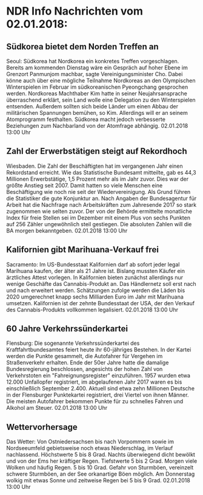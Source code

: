 # NDR Info Nachrichten vom 02.01.2018:


## Südkorea bietet dem Norden Treffen an
Seoul: Südkorea hat Nordkorea ein konkretes Treffen vorgeschlagen. Bereits am kommenden Dienstag wäre ein Gespräch auf hoher Ebene im Grenzort Panmunjom machbar, sagte Vereinigungsminister Cho. Dabei könne auch über eine mögliche Teilnahme Nordkoreas an den Olympischen Winterspielen im Februar im südkoreanischen Pyeongchang gesprochen werden. Nordkoreas Machthaber Kim hatte in seiner Neujahrsansprache überraschend erklärt, sein Land wolle eine Delegation zu den Winterspielen entsenden. Außerdem sollten sich beide Länder um einen Abbau der militärischen Spannungen bemühen, so Kim. Allerdings will er an seinem Atomprogramm festhalten. Südkorea macht jedoch verbesserte Beziehungen zum Nachbarland von der Atomfrage abhängig. 02.01.2018 13:00 Uhr 

## Zahl der Erwerbstätigen steigt auf Rekordhoch
Wiesbaden. Die Zahl der Beschäftigten hat im vergangenen Jahr einen Rekordstand erreicht. Wie das Statistische Bundesamt mitteilte, gab es 44,3 Millionen Erwerbstätige, 1,5 Prozent mehr als im Jahr zuvor. Dies war der größte Anstieg seit 2007. Damit hatten so viele Menschen eine Beschäftigung wie noch nie seit der Wiedervereinigung. Als Grund führen die Statistiker die gute Konjunktur an. Nach Angaben der Bundesagentur für Arbeit hat die Nachfrage nach Arbeitskräften zum Jahresende 2017 so stark zugenommen wie selten zuvor. Der von der Behörde ermittelte monatliche Index für freie Stellen sei im Dezember mit einem Plus von sechs Punkten auf 256 Zähler ungewöhnlich steil gestiegen. Die absoluten   Zahlen will die BA morgen bekanntgeben. 02.01.2018 13:00 Uhr 

## Kalifornien gibt Marihuana-Verkauf frei
Sacramento: Im US-Bundesstaat Kalifornien darf ab sofort jeder legal Marihuana kaufen, der älter als 21 Jahre ist. Bislang mussten Käufer ein ärztliches Attest vorlegen. In Kalifornien bieten zunächst allerdings nur wenige Geschäfte das Cannabis-Produkt an. Das Händlernetz soll erst nach und nach erweitert werden. Schätzungen zufolge werden die Läden bis 2020 umgerechnet knapp sechs Milliarden Euro im Jahr mit Marihuana umsetzen. Kalifornien ist der zehnte Bundesstaat der USA, der den Verkauf des Cannabis-Produkts vollkommen legalisiert. 02.01.2018 13:00 Uhr 

## 60 Jahre Verkehrssünderkartei
Flensburg: Die sogenannte Verkehrssünderkartei des Kraftfahrtbundesamtes feiert heute ihr 60-jähriges Bestehen. In der Kartei werden die Punkte gesammelt, die Autofahrer für Vergehen im Straßenverkehr erhalten. Ende der 50er Jahre hatte die damalige Bundesregierung beschlossen, angesichts der hohen Zahl von Verkehrstoten ein "Fahreignungsregister" einzuführen. 1957 wurden etwa 12.000 Unfallopfer registriert, im abgelaufenen Jahr 2017 waren es bis einschließlich September 2.400. Aktuell sind etwa zehn Millionen Deutsche in der Flensburger Punktekartei registriert, drei Viertel von ihnen Männer. Die meisten Autofahrer bekommen Punkte für zu schnelles Fahren und Alkohol am Steuer. 02.01.2018 13:00 Uhr 

## Wettervorhersage
Das Wetter: Von Ostniedersachsen bis nach Vorpommern sowie im Nordseeumfeld  gebietsweise noch etwas Niederschlag, im Verlauf nachlassend. Höchstwerte 5 bis 8 Grad. Nachts überwiegend dicht bewölkt und von der Ems her kräftiger Regen. Tiefstwerte 5 bis 2 Grad. Morgen viele Wolken und häufig Regen. 5 bis 10 Grad. Gefahr von Sturmböen, vereinzelt schwere Sturmböen, an der See orkanartige Böen möglich. Am Donnerstag wolkig mit etwas Sonne und zeitweise Regen bei 5 bis 9 Grad. 02.01.2018 13:00 Uhr 
